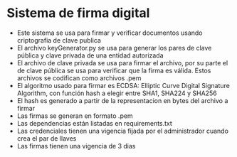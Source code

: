 # Sistema de firma digital
* Este sistema se usa para firmar y verificar documentos usando criptografia de clave publica 
* El archivo keyGenerator.py se usa para generar los pares de clave pública y clave privada de una entidad autorizada
* El archivo de clave privada se usa para firmar el archivo, por su parte el de clave pública se usa para verificar
que la firma es válida. Estos archivos se codifican como archivos .pem
* El algoritmo usado para firmar es ECDSA: Elliptic Curve Digital Signature Algorithm, con función hash a elegir entre SHA1, SHA224 y SHA256
* El hash es generado a partir de la representacion en bytes del archivo a firmar
* Las firmas se generan en formato .pem
* Las dependencias están listadas en requirements.txt
* Las credenciales tienen una vigencia fijada por el administrador cuando crea el par de llaves
* Las firmas tienen una vigencia de 3 dias

